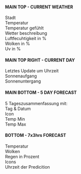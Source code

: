 #### MAIN TOP - CURRENT WEATHER

Stadt  
Temperatur  
Temperatur gefühlt  
Wetter beschreibung  
Luftfecuhtigkeit in %  
Wolken in %  
Uv in %

#### MAIN TOP RIGHT - CURRENT DAY

Letztes Update um Uhrzeit  
Sonnenaufgang  
Sonnenuntergang

#### MAIN BOTTOM - 5 DAY FORECAST

5 Tageszusammenfassung mit:  
Tag & Datum  
Icon  
Temp Min  
Temp Max

#### BOTTOM - 7x3hrs FORECAST

Temperatur  
Wolken  
Regen in Prozent  
Icons  
Uhrzeit der Predicition
